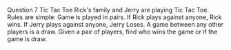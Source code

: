 Question 7
Tic Tac Toe
Rick's family and Jerry are playing Tic Tac Toe. Rules are simple:
Game is played in pairs.
If Rick plays against anyone, Rick wins.
If Jerry plays against anyone, Jerry Loses.
A game between any other players is a draw.
Given a pair of players, find who wins the game or if the game is draw.
